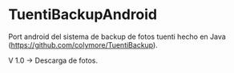 TuentiBackupAndroid
===================


Port android del sistema de backup de fotos tuenti hecho en Java (https://github.com/colymore/TuentiBackup).

V 1.0 -> Descarga de fotos.